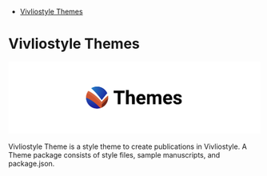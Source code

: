<!-- START doctoc generated TOC please keep comment here to allow auto update -->
<!-- DON'T EDIT THIS SECTION, INSTEAD RE-RUN doctoc TO UPDATE -->

- [Vivliostyle Themes](#vivliostyle-themes)

<!-- END doctoc generated TOC please keep comment here to allow auto update -->

# Vivliostyle Themes

![Vivliostyle Themes logo](./assets/themes-logo.jpg)

Vivliostyle Theme is a style theme to create publications in Vivliostyle. A Theme package consists of style files, sample manuscripts, and package.json.
